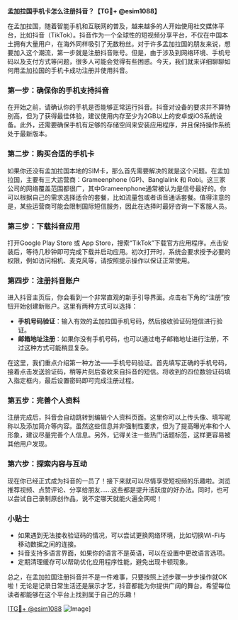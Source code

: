 **孟加拉国手机卡怎么注册抖音？【TG💪+ @esim1088】**

在孟加拉国，随着智能手机和互联网的普及，越来越多的人开始使用社交媒体平台，比如抖音（TikTok）。抖音作为一个全球性的短视频分享平台，不仅在中国本土拥有大量用户，在海外同样吸引了无数粉丝。对于许多孟加拉国的朋友来说，想要加入这个潮流，第一步就是注册抖音账号。但是，由于涉及到网络环境、手机号码以及支付方式等问题，很多人可能会觉得有些困惑。今天，我们就来详细聊聊如何用孟加拉国的手机卡成功注册并使用抖音。

### 第一步：确保你的手机支持抖音

在开始之前，请确认你的手机是否能够正常运行抖音。抖音对设备的要求并不算特别高，但为了获得最佳体验，建议使用内存至少为2GB以上的安卓或iOS系统设备。此外，还需要确保手机有足够的存储空间来安装应用程序，并且保持操作系统处于最新版本。

### 第二步：购买合适的手机卡

如果你还没有孟加拉国本地的SIM卡，那么首先需要解决的就是这个问题。在孟加拉国，主要有三大运营商：Grameenphone (GP)、Banglalink 和 Robi。这三家公司的网络覆盖范围都很广，其中Grameenphone通常被认为是信号最好的。你可以根据自己的需求选择适合的套餐，比如流量包或者语音通话套餐。值得注意的是，某些运营商可能会限制国际短信服务，因此在选择时最好咨询一下客服人员。

### 第三步：下载抖音应用

打开Google Play Store 或 App Store，搜索“TikTok”下载官方应用程序。点击安装后，等待几秒钟即可完成下载并启动应用。初次打开时，系统会要求授予必要的权限，例如访问相机、麦克风等，请按照提示操作以保证正常使用。

### 第四步：注册抖音账户

进入抖音主页后，你会看到一个非常直观的新手引导界面。点击右下角的“注册”按钮开始创建新账户。这里有两种方式可以选择：
- **手机号码验证**：输入有效的孟加拉国手机号码，然后接收验证码短信进行验证。
- **邮箱地址注册**：如果你没有手机号码，也可以通过电子邮箱地址进行注册，不过这种方式可能稍显复杂。

在这里，我们重点介绍第一种方法——手机号码验证。首先填写正确的手机号码，接着点击发送验证码，稍等片刻后查收来自抖音的短信。将收到的四位数验证码填入指定框内，最后设置密码即可完成注册过程。

### 第五步：完善个人资料

注册完成后，抖音会自动跳转到编辑个人资料页面。这里你可以上传头像、填写昵称以及添加简介等内容。虽然这些信息并非强制性要求，但为了提高曝光率和个人形象，建议尽量完善个人信息。另外，记得关注一些热门话题标签，这样更容易被其他用户发现。

### 第六步：探索内容与互动

现在你已经正式成为抖音的一员了！接下来就可以尽情享受短视频的乐趣啦。浏览推荐视频、点赞评论、分享给朋友……这些都是提升活跃度的好办法。同时，也可以尝试自己录制原创作品，说不定哪天就能火遍全网呢！

### 小贴士

- 如果遇到无法接收验证码的情况，可以尝试更换网络环境，比如切换Wi-Fi与移动数据之间的连接。
- 抖音支持多语言界面，如果你的语言不是英语，可以在设置中更改语言选项。
- 定期清理缓存可以帮助优化应用程序性能，避免出现卡顿现象。

总之，在孟加拉国注册抖音并不是一件难事，只要按照上述步骤一步步操作就OK啦！无论是记录日常生活还是展示才艺，抖音都能为你提供广阔的舞台。希望每位读者都能够在这个平台上找到属于自己的乐趣！

[[TG💪+ @esim1088](https://t.me/s/esim1088) ![Image](https://i.postimg.cc/4NQfJmqS/Snipaste-2025-05-13-00-14-12.png)]
